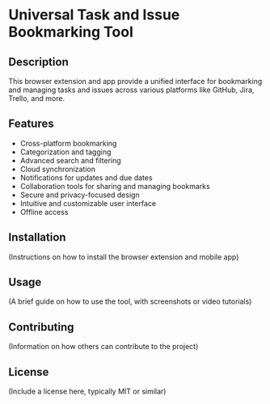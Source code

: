 # Universal Task and Issue Bookmarking Tool

## Description

This browser extension and app provide a unified interface for bookmarking and managing tasks and issues across various platforms like GitHub, Jira, Trello, and more.

## Features

- Cross-platform bookmarking
- Categorization and tagging
- Advanced search and filtering
- Cloud synchronization
- Notifications for updates and due dates
- Collaboration tools for sharing and managing bookmarks
- Secure and privacy-focused design
- Intuitive and customizable user interface
- Offline access

## Installation

(Instructions on how to install the browser extension and mobile app)

## Usage

(A brief guide on how to use the tool, with screenshots or video tutorials)

## Contributing

(Information on how others can contribute to the project)

## License

(Include a license here, typically MIT or similar)
